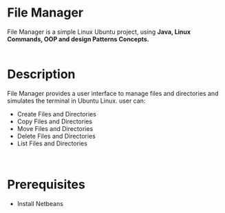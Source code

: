 <h1> File Manager</h1>

File Manager is a simple Linux Ubuntu project, using  **Java, Linux Commands, OOP and design Patterns Concepts.**
</br></br>

<h1> Description </h1>
File Manager provides a user interface to manage files and directories and simulates the terminal in Ubuntu Linux.
user can:

  - Create Files and Directories
  - Copy Files and Directories
  - Move Files and Directories
  - Delete Files and Directories
  - List Files and Directories
</br>

<h1> Prerequisites </h1>

- Install Netbeans

</br>

